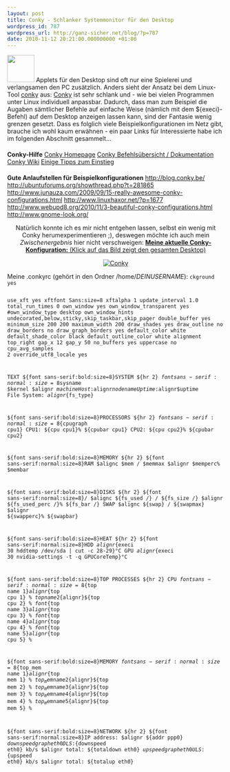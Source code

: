```yaml
---
layout: post
title: Conky - Schlanker Systemmonitor für den Desktop
wordpress_id: 787
wordpress_url: http://ganz-sicher.net/blog/?p=787
date: 2010-11-12 20:21:00.000000000 +01:00
---
```

<img class="alignleft" title="System-Monitoring" src="http://ganz-sicher.net/blog/wp-content/uploads/monitoring.png" alt="" width="63" height="63" /> Applets für den Desktop sind oft nur eine Spielerei und verlangsamen den PC zusätzlich. Anders sieht der Ansatz bei dem Linux-Tool <a title="Conky" href="http://conky.sourceforge.net/">conky</a> aus: <a href="http://conky.sourceforge.net/">Conky</a> ist sehr schlank und - wie bei vielen Programmen unter Linux individuell anpassbar. Dadurch, dass man zum Beispiel die Augaben sämtlicher Befehle auf einfache Weise (nämlich mit dem ${execi}-Befehl) auf dem Desktop anzeigen lassen kann, sind der Fantasie wenig grenzen gesetzt. Dass es folglich viele Beispielkonfigurationen im Netz gibt, brauche ich wohl kaum erwähnen - ein paar Links für Interessierte habe ich im folgenden Abschnitt gesammelt...
<!--more-->
<p style="margin: 20px 0;"><strong>Conky-Hilfe</strong>
<a href="http://conky.sourceforge.net/">Conky Homepage</a>
<a href="http://conky.sourceforge.net/variables.html">Conky Befehlsübersicht / Dokumentation</a>
<a href="http://wiki.conky.be/index.php?title=Conky_Wiki">Conky Wiki</a>
<a href="http://maketecheasier.com/how-to-create-a-minimal-and-beautiful-desktop-with-conky/2008/10/30">Einige Tipps zum Einstieg</a></p>
<strong>Gute Anlaufstellen für Beispielkonfigurationen</strong>
<a href="http://blog.conky.be/">http://blog.conky.be/</a>
<a href="http://ubuntuforums.org/showthread.php?t=281865">http://ubuntuforums.org/showthread.php?t=281865</a>
<a href="http://www.junauza.com/2009/09/15-really-awesome-conky-configurations.html">http://www.junauza.com/2009/09/15-really-awesome-conky-configurations.html</a>
<a href="http://www.linuxhaxor.net/?p=1677">http://www.linuxhaxor.net/?p=1677</a>
<a href="http://www.webupd8.org/2010/11/3-beautiful-conky-configurations.html">http://www.webupd8.org/2010/11/3-beautiful-conky-configurations.html</a>
<a href="http://www.gnome-look.org/">http://www.gnome-look.org/</a>
<p style="text-align: center;">Natürlich konnte ich es mir nicht entgehen lassen, selbst ein wenig mit Conky herumexperimentieren ;), deswegen möchte ich auch mein <em>Zwischenergebnis</em> hier nicht verschweigen:
<a href="http://ganz-sicher.net/blog/wp-content/uploads/screen_conky.jpg"><strong>Meine aktuelle Conky-Konfiguration:</strong></a><a href="http://ganz-sicher.net/blog/wp-content/uploads/screen_conky.jpg"> (Klick auf das Bild zeigt den gesamten Desktop)</a></p>
<p style="text-align: center;"><a class="borderimg" href="http://ganz-sicher.net/blog/wp-content/uploads/screen_conky.jpg"><img src="http://ganz-sicher.net/blog/wp-content/uploads/conky_small.jpg" alt="Conky" /></a></p>
Meine .conkyrc (gehört in den Ordner /home/<em>DEINUSERNAME</em>):
<code>ckground yes

use_xft yes
xftfont Sans:size=8
xftalpha 1
update_interval 1.0
total_run_times 0
own_window yes
own_window_transparent yes
#own_window_type desktop
own_window_hints undecorated,below,sticky,skip_taskbar,skip_pager
double_buffer yes
minimum_size 200 200
maximum_width 200
draw_shades yes
draw_outline no
draw_borders no
draw_graph_borders yes
default_color white
default_shade_color black
default_outline_color white
alignment top_right
gap_x 12
gap_y 50
no_buffers yes
uppercase no
cpu_avg_samples 2
override_utf8_locale yes

TEXT
${font sans-serif:bold:size=8}SYSTEM ${hr 2}
${font sans-serif:normal:size=8}$sysname $kernel $alignr $machine
Host:$alignr$nodename
Uptime:$alignr$uptime
File System: $alignr${fs_type}

${font sans-serif:bold:size=8}PROCESSORS ${hr 2}
${font sans-serif:normal:size=8}${cpugraph cpu1}
CPU1: ${cpu cpu1}% ${cpubar cpu1}
CPU2: ${cpu cpu2}% ${cpubar cpu2}

${font sans-serif:bold:size=8}MEMORY ${hr 2}
${font sans-serif:normal:size=8}RAM $alignc $mem / $memmax $alignr $memperc%
$membar

${font sans-serif:bold:size=8}DISKS ${hr 2}
${font sans-serif:normal:size=8}/ $alignc ${fs_used /} / ${fs_size /} $alignr ${fs_used_perc /}%
${fs_bar /}
SWAP $alignc ${swap} / ${swapmax} $alignr ${swapperc}%
${swapbar}


${font sans-serif:bold:size=8}HEAT ${hr 2}
${font sans-serif:normal:size=8}HDD ${alignr}${execi 30 hddtemp /dev/sda | cut -c 28-29}°C
GPU ${alignr}${execi 30 nvidia-settings -t -q GPUCoreTemp}°C

${font sans-serif:bold:size=8}TOP PROCESSES ${hr 2}
CPU 
${font sans-serif:normal:size=8}${top name 1}${alignr}${top cpu 1} %
${top name 2}${alignr}${top cpu 2} %
$font${top name 3}${alignr}${top cpu 3} %
$font${top name 4}${alignr}${top cpu 4} %
$font${top name 5}${alignr}${top cpu 5} %

${font sans-serif:bold:size=8}MEMORY
${font sans-serif:normal:size=8}${top_mem name 1}${alignr}${top mem 1} %
${top_mem name 2}${alignr}${top mem 2} %
${top_mem name 3}${alignr}${top mem 3} %
${top_mem name 4}${alignr}${top mem 4} %
${top_mem name 5}${alignr}${top mem 5} %

${font sans-serif:bold:size=8}NETWORK ${hr 2}
${font sans-serif:normal:size=8}IP address: $alignr ${addr ppp0}
${downspeedgraph eth0}
DLS:${downspeed eth0} kb/s $alignr total: ${totaldown eth0}
${upspeedgraph eth0}
ULS:${upspeed eth0} kb/s $alignr total: ${totalup eth0}
</code>
